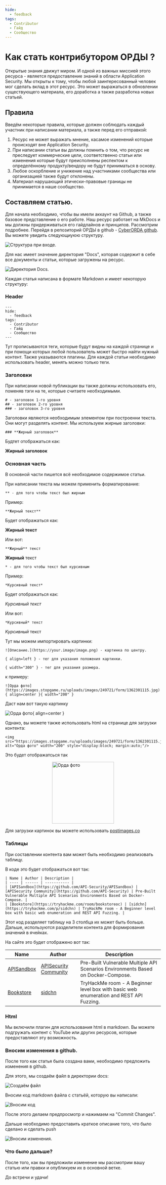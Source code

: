 ```yaml
---
hide:
  - feedback
tags:
  - Contributor
  - Гайд
  - Сообщество
---
```


# **Как стать контрибутором ОРДЫ ?**

Открытые знания движут миром. И одной из важных миссией этого ресурса - является предоставление знаний в области Application Security. 
Мы открыты к тому, чтобы любой заинтересованный человек мог сделать вклад в этот ресурс. Это может выражаться в обновлении существующего материала, его доработка а также разработка новых статьей. 

## **Правила**

Введём некоторые правила, которые должен соблюдать каждый участник при написании материала, а также перед его отправкой:

1. Ресурс не может выражать мнение, касамое изменений которые происходят вне Application Security.
2. При написании статьи вы должны помнить о том, что ресурс не преследует коммерческие цели, соответственно статьи или изменения которые будут преисполнены респектом к определённому продукту/вендору не будут приниматься в основу.
3. Любое оскорбление и унижение над участниками сообщества или организацией также будут отклонены.
4. Материал нарушающий этически-правовые границы не принимается в наше сообщество.

## **Составляем статью.**

Для начала необходимо, чтобы вы имели аккаунт на Github, а также базовое представление о его работе.
Наш ресурс работает на MkDocs и мы должны придерживаться его гайдлайнов и принципов. Рассмотрим подробнее. 
Перейдя в репозиторий ОРДЫ в github - [CyberORDA github](https://github.com/CyberOrda/cyberorda.github.io). Вы можете увидить следующиуюю структуру.

![Структура при входе.](https://i.postimg.cc/k4m4zzR5/image.png)

Для нас имеет значение директория "Docs", которая содержит в себе все документы и статьи, которые загружены на ресурс.

![Директория Docs.](https://i.postimg.cc/Tw0D9fNx/image.png)


Каждая статья написана в формате Markdown и имеет некоторую структуру:

### **Header**

```
---
hide:
  - feedback
tags:
  - Contributor
  - Гайд
  - Сообщество
---
```
Тут прописываются теги, которые будут видны на каждой странице и при помощи которых любой пользователь может быстро найти нужный контент. Также указываются плагины. Для каждой статьи необходимо использовать header, менять можно только теги.

### **Заголовки**

При написании новой публикации вы также должны использовать его, поменяв тэги на те, которые считаете необходимыми.

```
# - заголовок 1-го уровня
## - заголовок 2-го уровня
### - заголовок 3-го уровня
```

Заголовки являются необходимым элементом при построенни текста. Они могут разделять контент. Мы используем жирные заголовки:

```
### **Жирный заголовок**
```
Будтет отображаться как:

**Жирный заголовок**

### **Основная часть**

В основной части пишется всё необходимое содержимое статьи.

При написании текста мы можем применить форматирование:

```
** - для того чтобы текст был жирным
```
Пример:

```
**Жирный текст**
```

Будет отображаться как:

**Жирный текст**

Или вот:

```
**Жирный** текст
```

**Жирный** текст


```
* - для того чтобы текст был курсивным
```
Пример:

```
*Курсивный текст*
```

Будет отображаться как:

*Курсивный текст*

Или вот:

```
*Курсивный* текст
```

*Курсивный* текст



Тут мы можем импортировать картинки:

```
![Описание.](https://your.image/image.png) - картинка по центру.

{ align=left } - тег для указания положения картинки.

{ width="300" } - тег для указания размера.
```

к примеру: 

```
![Орда фото](https://images.stopgame.ru/uploads/images/249721/form/1362301115.jpg){ align=center }{ width="200" }
```

Даст нам вот такую картинку

![Орда фото](https://images.stopgame.ru/uploads/images/249721/form/1362301115.jpg){ align=center }

Однако, вы можете также использовать html на странице для загрузки контента:

```
<img src="https://images.stopgame.ru/uploads/images/249721/form/1362301115.jpg" alt="Орда фото" width="200" style="display:block; margin:auto;"/>
```
Это будет отображатсься так 

<img src="https://images.stopgame.ru/uploads/images/249721/form/1362301115.jpg" alt="Орда фото" width="200" style="display:block; margin:auto;"/>

Для загрузки картинок вы можете использовать [postimages.co](https://postimages.org/)

### **Таблицы**

При составлении контента вам может быть необходимо реализовать таблицу.

В коде это будет отображаться вот так:

```
| Name | Author | Description |
| ---- | ------ | ----------- |
| [APISandbox](https://github.com/API-Security/APISandbox) | [APISecurity Community](https://github.com/API-Security) | Pre-Built Vulnerable Multiple API Scenarios Environments Based on Docker-Compose. |
| [Bookstore](https://tryhackme.com/room/bookstoreoc) | [sidchn](https://tryhackme.com/p/sidchn) | TryHackMe room - A Beginner level box with basic web enumeration and REST API Fuzzing. |
```

Этот код разделяет таблицу на 3 столбца их может быть больше. Дальше, используются разделители контента для формирования значений в ячейках.

На сайте это будет отображено вот так:

| Name | Author | Description |
| ---- | ------ | ----------- |
| [APISandbox](https://github.com/API-Security/APISandbox) | [APISecurity Community](https://github.com/API-Security) | Pre-Built Vulnerable Multiple API Scenarios Environments Based on Docker-Compose. |
| [Bookstore](https://tryhackme.com/room/bookstoreoc) | [sidchn](https://tryhackme.com/p/sidchn) | TryHackMe room - A Beginner level box with basic web enumeration and REST API Fuzzing. |

### **Html**

Мы включили плагин для использования html в markdown. Вы можете подгружать контент с YouTube или других ресурсов, которые предоставляют эту возможность. 


### **Вносим изменения в github.**

После того как статья была создана вами, необходимо предложить изменения в github.

Для этого, мы создаём файл в директории docs:

![Создаём файл](https://i.postimg.cc/K8dBvmHc/image.png)

Вносим код markdown файла с статьёй, которую вы написали:

![Вносим код](https://i.postimg.cc/23NNSbhF/image.png)

После этого делаем предпросмотр и нажимаем на "Commit Changes".

Дальше необходимо предоставить краткое описание того, что было сделано и сделать push

![Вносим изменения](https://i.postimg.cc/P5RsCRW5/image.png).

### **Что было дальше?**

После того, как вы предложили изменение мы рассмотрим вашу статью или правки и опубликуем их в основной ветке. 

До встречи и удачи!



